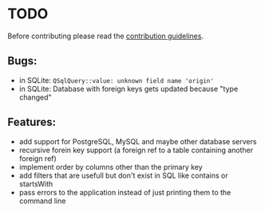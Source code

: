 # TODO

Before contributing please read the [contribution guidelines](./Contribution.md).

## Bugs:

- in SQLite: `QSqlQuery::value: unknown field name 'origin'`
- in SQLite: Database with foreign keys gets updated because "type changed"

## Features:

- add support for PostgreSQL, MySQL and maybe other database servers
- recursive forein key support (a foreign ref to a table containing another foreign ref)
- implement order by columns other than the primary key
- add filters that are usefull but don't exist in SQL like contains or startsWith
- pass errors to the application instead of just printing them to the command line
